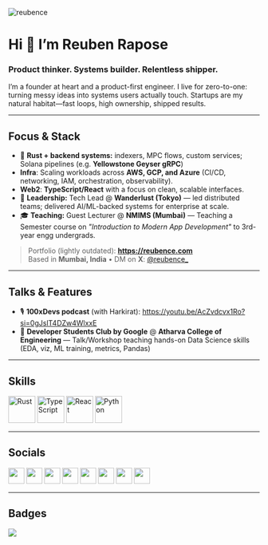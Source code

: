 <p align="left">
  <img src="https://komarev.com/ghpvc/?username=reubence" alt="reubence" />
</p>

# Hi 👋 I’m Reuben Rapose

### Product thinker. Systems builder. Relentless shipper.
I’m a founder at heart and a product-first engineer. I live for zero-to-one: turning messy ideas into systems users actually touch. Startups are my natural habitat—fast loops, high ownership, shipped results.

---

## Focus & Stack
- 🦀 **Rust + backend systems:** indexers, MPC flows, custom services; Solana pipelines (e.g. **Yellowstone Geyser gRPC**)
- **Infra**: Scaling workloads across **AWS, GCP, and Azure** (CI/CD, networking, IAM, orchestration, observability).  
- **Web2**: **TypeScript/React** with a focus on clean, scalable interfaces. 
- 🧭 **Leadership:** Tech Lead @ **Wanderlust (Tokyo)** — led distributed teams; delivered AI/ML-backed systems for enterprise at scale.
- 🎓 **Teaching:** Guest Lecturer @ **NMIMS (Mumbai)** — Teaching a Semester course on *"Introduction to Modern App Development"* to 3rd-year engg undergrads.

> Portfolio (lightly outdated): **https://reubence.com**  
> Based in **Mumbai, India** • DM on **X**: [@reubence_](https://twitter.com/reubence_)

---

## Talks & Features
- 🎙️ **100xDevs podcast** (with Harkirat): https://youtu.be/AcZvdcvx1Ro?si=0gJslT4DZw4WlxxE  
- 🧪 **Developer Students Club by Google** @ **Atharva College of Engineering** — Talk/Workshop teaching hands-on Data Science skills (EDA, viz, ML training, metrics, Pandas)

---

## Skills
<p align="left">
  <a href="https://www.rust-lang.org/" target="_blank" rel="noreferrer"><img src="https://raw.githubusercontent.com/danielcranney/readme-generator/main/public/icons/skills/rust-colored.svg" width="54" height="54" alt="Rust" /></a>
  <a href="https://www.typescriptlang.org/" target="_blank" rel="noreferrer"><img src="https://raw.githubusercontent.com/danielcranney/readme-generator/main/public/icons/skills/typescript-colored.svg" width="54" height="54" alt="TypeScript" /></a>
  <a href="https://react.dev/" target="_blank" rel="noreferrer"><img src="https://raw.githubusercontent.com/danielcranney/readme-generator/main/public/icons/skills/react-colored.svg" width="54" height="54" alt="React" /></a>
  <a href="https://www.python.org/" target="_blank" rel="noreferrer"><img src="https://raw.githubusercontent.com/danielcranney/readme-generator/main/public/icons/skills/python-colored.svg" width="54" height="54" alt="Python" /></a>
</p>

---

## Socials
<p align="left">
  <a href="https://dev.to/reubence" target="_blank" rel="noreferrer"><img src="https://raw.githubusercontent.com/danielcranney/readme-generator/main/public/icons/socials/devdotto.svg" width="32" height="32" /></a>
  <a href="https://discord.com/users/reubence#7614" target="_blank" rel="noreferrer"><img src="https://raw.githubusercontent.com/danielcranney/readme-generator/main/public/icons/socials/discord.svg" width="32" height="32" /></a>
  <a href="https://github.com/reubence" target="_blank" rel="noreferrer"><img src="https://raw.githubusercontent.com/danielcranney/readme-generator/main/public/icons/socials/github.svg" width="32" height="32" /></a>
  <a href="https://www.instagram.com/reubenrapose" target="_blank" rel="noreferrer"><img src="https://raw.githubusercontent.com/danielcranney/readme-generator/main/public/icons/socials/instagram.svg" width="32" height="32" /></a>
  <a href="https://www.linkedin.com/in/reubence" target="_blank" rel="noreferrer"><img src="https://raw.githubusercontent.com/danielcranney/readme-generator/main/public/icons/socials/linkedin.svg" width="32" height="32" /></a>
  <a href="https://medium.com/@reubence" target="_blank" rel="noreferrer"><img src="https://raw.githubusercontent.com/danielcranney/readme-generator/main/public/icons/socials/medium.svg" width="32" height="32" /></a>
  <a href="https://stackoverflow.com/users/reuben-rapose" target="_blank" rel="noreferrer"><img src="https://raw.githubusercontent.com/danielcranney/readme-generator/main/public/icons/socials/stackoverflow.svg" width="32" height="32" /></a>
  <a href="https://twitter.com/reubence_" target="_blank" rel="noreferrer"><img src="https://raw.githubusercontent.com/danielcranney/readme-generator/main/public/icons/socials/twitter.svg" width="32" height="32" /></a>
</p>

---

## Badges
<a href="https://github.com/reubence">
  <img src="https://github-readme-streak-stats.herokuapp.com/?user=reubence&stroke=ffffff&background=1c1917&ring=0891b2&fire=0891b2&currStreakNum=ffffff&currStreakLabel=0891b2&sideNums=ffffff&sideLabels=ffffff&dates=ffffff&hide_border=true" />
</a>
